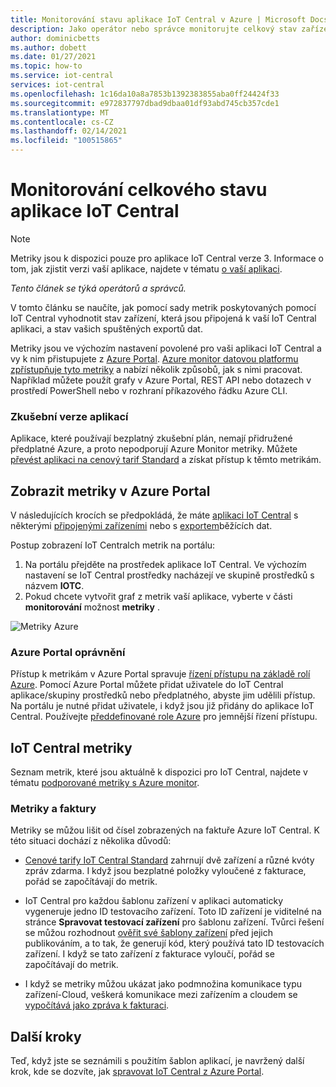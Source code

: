 ```yaml
---
title: Monitorování stavu aplikace IoT Central v Azure | Microsoft Docs
description: Jako operátor nebo správce monitorujte celkový stav zařízení připojených k vaší IoT Central aplikaci.
author: dominicbetts
ms.author: dobett
ms.date: 01/27/2021
ms.topic: how-to
ms.service: iot-central
services: iot-central
ms.openlocfilehash: 1c16da10a8a7853b1392383855aba0ff24424f33
ms.sourcegitcommit: e972837797dbad9dbaa01df93abd745cb357cde1
ms.translationtype: MT
ms.contentlocale: cs-CZ
ms.lasthandoff: 02/14/2021
ms.locfileid: "100515865"
---
```

# <a name="monitor-the-overall-health-of-an-iot-central-application"></a>Monitorování celkového stavu aplikace IoT Central

> [!NOTE]
> Metriky jsou k dispozici pouze pro aplikace IoT Central verze 3. Informace o tom, jak zjistit verzi vaší aplikace, najdete v tématu [o vaší aplikaci](./howto-get-app-info.md).

*Tento článek se týká operátorů a správců.*

V tomto článku se naučíte, jak pomocí sady metrik poskytovaných pomocí IoT Central vyhodnotit stav zařízení, která jsou připojená k vaší IoT Central aplikaci, a stav vašich spuštěných exportů dat.

Metriky jsou ve výchozím nastavení povolené pro vaši aplikaci IoT Central a vy k nim přistupujete z [Azure Portal](https://portal.azure.com/). [Azure monitor datovou platformu zpřístupňuje tyto metriky](../../azure-monitor/platform/data-platform-metrics.md) a nabízí několik způsobů, jak s nimi pracovat. Například můžete použít grafy v Azure Portal, REST API nebo dotazech v prostředí PowerShell nebo v rozhraní příkazového řádku Azure CLI.

### <a name="trial-applications"></a>Zkušební verze aplikací

Aplikace, které používají bezplatný zkušební plán, nemají přidružené předplatné Azure, a proto nepodporují Azure Monitor metriky. Můžete [převést aplikaci na cenový tarif Standard](./howto-view-bill.md#move-from-free-to-standard-pricing-plan) a získat přístup k těmto metrikám.

## <a name="view-metrics-in-the-azure-portal"></a>Zobrazit metriky v Azure Portal

V následujících krocích se předpokládá, že máte [aplikaci IoT Central](./quick-deploy-iot-central.md) s některými [připojenými zařízeními](./tutorial-connect-device.md) nebo s [exportem](howto-export-data.md)běžících dat.

Postup zobrazení IoT Centralch metrik na portálu:

1. Na portálu přejděte na prostředek aplikace IoT Central. Ve výchozím nastavení se IoT Central prostředky nacházejí ve skupině prostředků s názvem **IOTC**.
1. Pokud chcete vytvořit graf z metrik vaší aplikace, vyberte v části **monitorování** možnost **metriky** .

![Metriky Azure](media/howto-monitor-application-health/metrics.png)

### <a name="azure-portal-permissions"></a>Azure Portal oprávnění

Přístup k metrikám v Azure Portal spravuje [řízení přístupu na základě rolí Azure](../../role-based-access-control/overview.md). Pomocí Azure Portal můžete přidat uživatele do IoT Central aplikace/skupiny prostředků nebo předplatného, abyste jim udělili přístup. Na portálu je nutné přidat uživatele, i když jsou již přidány do aplikace IoT Central. Používejte [předdefinované role Azure](../../role-based-access-control/built-in-roles.md) pro jemnější řízení přístupu.

## <a name="iot-central-metrics"></a>IoT Central metriky

Seznam metrik, které jsou aktuálně k dispozici pro IoT Central, najdete v tématu [podporované metriky s Azure monitor](../../azure-monitor/platform/metrics-supported.md#microsoftiotcentraliotapps).

### <a name="metrics-and-invoices"></a>Metriky a faktury

Metriky se můžou lišit od čísel zobrazených na faktuře Azure IoT Central. K této situaci dochází z několika důvodů:

- [Cenové tarify IoT Central Standard](https://azure.microsoft.com/pricing/details/iot-central/) zahrnují dvě zařízení a různé kvóty zpráv zdarma. I když jsou bezplatné položky vyloučené z fakturace, pořád se započítávají do metrik.

- IoT Central pro každou šablonu zařízení v aplikaci automaticky vygeneruje jedno ID testovacího zařízení. Toto ID zařízení je viditelné na stránce **Spravovat testovací zařízení** pro šablonu zařízení. Tvůrci řešení se můžou rozhodnout [ověřit své šablony zařízení](./overview-iot-central.md#create-device-templates) před jejich publikováním, a to tak, že generují kód, který používá tato ID testovacích zařízení. I když se tato zařízení z fakturace vyloučí, pořád se započítávají do metrik.

- I když se metriky můžou ukázat jako podmnožina komunikace typu zařízení-Cloud, veškerá komunikace mezi zařízením a cloudem se [vypočítává jako zpráva k fakturaci](https://azure.microsoft.com/pricing/details/iot-central/).

## <a name="next-steps"></a>Další kroky

Teď, když jste se seznámili s použitím šablon aplikací, je navržený další krok, kde se dozvíte, jak [spravovat IoT Central z Azure Portal](howto-manage-iot-central-from-portal.md).
